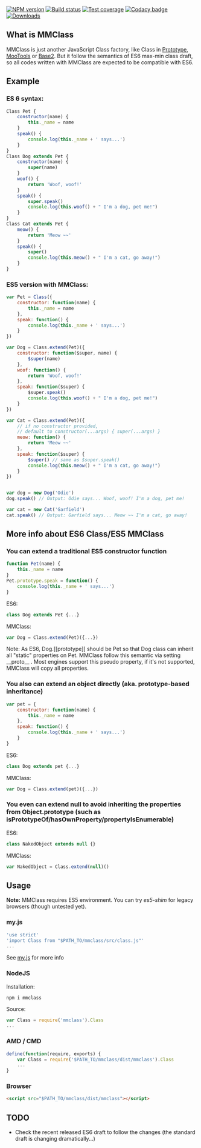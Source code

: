 [![NPM version][npm-image]][npm-url]
[![Build status][travis-image]][travis-url]
[![Test coverage][coveralls-image]][coveralls-url]
[![Codacy badge][codacy-image]][codacy-url]
[![Downloads][downloads-image]][npm-url]


## What is MMClass ##

MMClass is just another JavaScript Class factory,
like Class in [Prototype](http://prototypejs.org/learn/class-inheritance),
[MooTools](http://mootools.net/docs/core/Class/Class) or
[Base2](http://base2.googlecode.com/svn/version/1.0.2/doc/base2.html#/doc/!base2.Base).
But it follow the semantics of ES6 max-min class draft,
so all codes written with MMClass are expected to be compatible with ES6.

## Example ##

### ES 6 syntax: ###

```js
Class Pet {
	constructor(name) {
		this._name = name
	}
	speak() {
		console.log(this._name + ' says...')
	}
}
Class Dog extends Pet {
	constructor(name) {
		super(name)
	}
	woof() {
		return 'Woof, woof!'
	}
	speak() {
		super.speak()
		console.log(this.woof() + " I'm a dog, pet me!")
	}
}
Class Cat extends Pet {
	meow() {
		return 'Meow ~~'
	}
	speak() {
		super()
		console.log(this.meow() + " I'm a cat, go away!")
	}
}
```

### ES5 version with MMClass: ###

```js
var Pet = Class({
	constructor: function(name) {
		this._name = name
	},
	speak: function() {
		console.log(this._name + ' says...')
	}
})

var Dog = Class.extend(Pet)({
	constructor: function($super, name) {
		$super(name)
	},
	woof: function() {
		return 'Woof, woof!'
	},
	speak: function($super) {
		$super.speak()
		console.log(this.woof() + " I'm a dog, pet me!")
	}
})

var Cat = Class.extend(Pet)({
	// if no constructor provided,
	// default to constructor(...args) { super(...args) }
	meow: function() {
		return 'Meow ~~'
	},
	speak: function($super) {
		$super() // same as $super.speak()
		console.log(this.meow() + " I'm a cat, go away!")
	}
})


var dog = new Dog('Odie')
dog.speak() // Output: Odie says... Woof, woof! I'm a dog, pet me!

var cat = new Cat('Garfield')
cat.speak() // Output: Garfield says... Meow ~~ I'm a cat, go away!
```

## More info about ES6 Class/ES5 MMClass ##

### You can extend a traditional ES5 constructor function ###

```js
function Pet(name) {
	this._name = name
}
Pet.prototype.speak = function() {
	console.log(this._name + ' says...')
}
```

ES6:

```js
class Dog extends Pet {...}
```

MMClass:

```js
var Dog = Class.extend(Pet)({...})
```

Note: As ES6, Dog.[[prototype]] should be Pet so that Dog class can inherit
all "static" properties on Pet. MMClass follow this semantic via setting
\_\_proto\_\_ . Most engines support this pseudo property, if it's not supported,
MMClass will copy all properties.

### You also can extend an object directly (aka. prototype-based inheritance) ###

```js
var pet = {
	constructor: function(name) {
		this._name = name
	},
	speak: function() {
		console.log(this._name + ' says...')
	}
}
```

ES6:

```js
class Dog extends pet {...}
```

MMClass:

```js
var Dog = Class.extend(pet)({...})
```

### You even can extend null to avoid inheriting the properties from Object.prototype (such as isPrototypeOf/hasOwnProperty/propertyIsEnumerable) ###

ES6:

```js
class NakedObject extends null {}
```

MMClass:

```js
var NakedObject = Class.extend(null)()
```

###

## Usage ##

**Note:** MMClass requires ES5 environment. You can try _es5-shim_ for legacy browsers (though untested yet).

### my.js ###

```js
'use strict'
'import Class from "$PATH_TO/mmclass/src/class.js"'
...
```
See [my.js](http://github.com/hax/my.js/) for more info

### NodeJS ###

Installation:
```
npm i mmclass
```

Source:
```js
var Class = require('mmclass').Class
...
```

### AMD / CMD ###

```js
define(function(require, exports) {
	var Class = require('$PATH_TO/mmclass/dist/mmclass').Class
	...
}
```

### Browser ###

```html
<script src="$PATH_TO/mmclass/dist/mmclass"></script>
```

## TODO ##

* Check the recent released ES6 draft to follow the changes
(the standard draft is changing dramatically...)


[npm-image]: https://img.shields.io/npm/v/mmclass.svg?style=flat-square
[npm-url]: https://npmjs.org/package/mmclass
[travis-image]: https://img.shields.io/travis/hax/mmclass/v0.4.x.svg?style=flat-square
[travis-url]: https://travis-ci.org/hax/mmclass
[coveralls-image]: https://img.shields.io/coveralls/hax/mmclass/v0.4.x.svg?style=flat-square
[coveralls-url]: https://coveralls.io/r/hax/mmclass?branch=v0.4.x
[downloads-image]: http://img.shields.io/npm/dm/mmclass.svg?style=flat-square
[codacy-image]: https://img.shields.io/codacy/4ce5706252da43709594735f4728ad83.svg?style=flat-square
[codacy-url]: https://www.codacy.com/public/hax/mmclass
